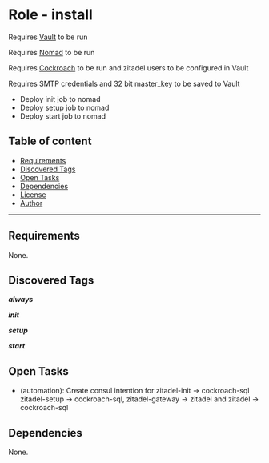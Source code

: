 # Role - install

Requires [Vault](../../vault/) to be run

Requires [Nomad](../../nomad/) to be run

Requires [Cockroach](../../cockroach) to be run and zitadel users to be configured in Vault

Requires SMTP credentials and 32 bit master_key to be saved to Vault

- Deploy init job to nomad
- Deploy setup job to nomad
- Deploy start job to nomad

## Table of content

- [Requirements](#requirements)
- [Discovered Tags](#discovered-tags)
- [Open Tasks](#open-tasks)
- [Dependencies](#dependencies)
- [License](#license)
- [Author](#author)

---

## Requirements

None.


## Discovered Tags

**_always_**

**_init_**

**_setup_**

**_start_**

## Open Tasks

- (automation): Create consul intention for zitadel-init -> cockroach-sql zitadel-setup -> cockroach-sql, zitadel-gateway -> zitadel and zitadel -> cockroach-sql

## Dependencies

None.
